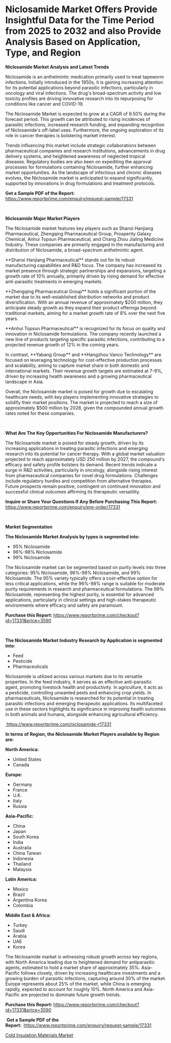 <p><h1>Niclosamide Market Offers Provide Insightful Data for the Time Period from 2025 to 2032 and also Provide Analysis Based on Application, Type, and Region</h1></p><p><strong>Niclosamide Market Analysis and Latest Trends</strong></p>
<p><p>Niclosamide is an anthelmintic medication primarily used to treat tapeworm infections. Initially introduced in the 1950s, it is gaining increasing attention for its potential applications beyond parasitic infections, particularly in oncology and viral infections. The drug's broad-spectrum activity and low toxicity profiles are driving innovative research into its repurposing for conditions like cancer and COVID-19.</p><p>The Niclosamide Market is expected to grow at a CAGR of 9.50% during the forecast period. This growth can be attributed to rising incidences of parasitic infections, increased research funding, and expanding recognition of Niclosamide's off-label uses. Furthermore, the ongoing exploration of its role in cancer therapies is bolstering market interest.</p><p>Trends influencing this market include strategic collaborations between pharmaceutical companies and research institutions, advancements in drug delivery systems, and heightened awareness of neglected tropical diseases. Regulatory bodies are also keen on expediting the approval processes for formulations containing Niclosamide, further enhancing market opportunities. As the landscape of infectious and chronic diseases evolves, the Niclosamide market is anticipated to expand significantly, supported by innovations in drug formulations and treatment protocols.</p></p>
<p><strong>Get a Sample PDF of the Report:&nbsp;</strong> <a href="https://www.reportprime.com/enquiry/request-sample/17331?utm_campaign=3017&utm_medium=2&utm_source=Github&utm_content=ia&utm_term=18032025&utm_id=niclosamide">https://www.reportprime.com/enquiry/request-sample/17331</a></p>
<p>&nbsp;</p>
<p><strong>Niclosamide Major Market Players</strong></p>
<p><p>The Niclosamide market features key players such as Shanxi Hanjiang Pharmaceutical, Zhengqing Pharmaceutical Group, Prosperity Galaxy Chemical, Anhui Topsun Pharmaceutical, and Chang Zhou Jialing Medicine Industry. These companies are primarily engaged in the manufacturing and distribution of Niclosamide, a broad-spectrum anthelmintic agent.</p><p>**Shanxi Hanjiang Pharmaceutical** stands out for its robust manufacturing capabilities and R&D focus. The company has increased its market presence through strategic partnerships and expansions, targeting a growth rate of 10% annually, primarily driven by rising demand for effective anti-parasitic treatments in emerging markets.</p><p>**Zhengqing Pharmaceutical Group** holds a significant portion of the market due to its well-established distribution networks and product diversification. With an annual revenue of approximately $200 million, they anticipate steady growth as they expand their product offerings beyond traditional markets, aiming for a market growth rate of 8% over the next five years.</p><p>**Anhui Topsun Pharmaceutical** is recognized for its focus on quality and innovation in Niclosamide formulations. The company recently launched a new line of products targeting specific parasitic infections, contributing to a projected revenue growth of 12% in the coming years. </p><p>In contrast, **Yabang Group** and **Hangzhou Vanco Technology** are focused on leveraging technology for cost-effective production processes and scalability, aiming to capture market share in both domestic and international markets. Their revenue growth targets are estimated at 7-9%, driven by increasing health awareness and a growing pharmaceutical landscape in Asia.</p><p>Overall, the Niclosamide market is poised for growth due to escalating healthcare needs, with key players implementing innovative strategies to solidify their market positions. The market is projected to reach a size of approximately $500 million by 2028, given the compounded annual growth rates noted for these companies.</p></p>
<p>&nbsp;</p>
<p><strong>What Are The Key Opportunities For Niclosamide Manufacturers?</strong></p>
<p><p>The Niclosamide market is poised for steady growth, driven by its increasing applications in treating parasitic infections and emerging research into its potential for cancer therapy. With a global market valuation projected to reach approximately USD 250 million by 2027, the compound's efficacy and safety profile bolsters its demand. Recent trends indicate a surge in R&D activities, particularly in oncology, alongside rising interest from pharmaceutical companies for novel drug formulations. Challenges include regulatory hurdles and competition from alternative therapies. Future prospects remain positive, contingent on continued innovation and successful clinical outcomes affirming its therapeutic versatility.</p></p>
<p><strong>Inquire or Share Your Questions If Any Before Purchasing This Report:</strong> <a href="https://www.reportprime.com/enquiry/pre-order/17331?utm_campaign=3017&utm_medium=2&utm_source=Github&utm_content=ia&utm_term=18032025&utm_id=niclosamide">https://www.reportprime.com/enquiry/pre-order/17331</a></p>
<p>&nbsp;</p>
<p><strong>Market Segmentation</strong></p>
<p><strong>The Niclosamide Market Analysis by types is segmented into:</strong></p>
<p><ul><li>95% Niclosamide</li><li>96%-98% Niclosamide</li><li>99% Niclosamide</li></ul></p>
<p><p>The Niclosamide market can be segmented based on purity levels into three categories: 95% Niclosamide, 96%-98% Niclosamide, and 99% Niclosamide. The 95% variety typically offers a cost-effective option for less critical applications, while the 96%-98% range is suitable for moderate purity requirements in research and pharmaceutical formulations. The 99% Niclosamide, representing the highest purity, is essential for advanced applications, particularly in clinical settings and high-stakes therapeutic environments where efficacy and safety are paramount.</p></p>
<p><strong>Purchase this Report:&nbsp;</strong><a href="https://www.reportprime.com/checkout?id=17331&price=3590&utm_campaign=3017&utm_medium=2&utm_source=Github&utm_content=ia&utm_term=18032025&utm_id=niclosamide">https://www.reportprime.com/checkout?id=17331&price=3590</a></p>
<p>&nbsp;</p>
<p><strong>The Niclosamide Market Industry Research by Application is segmented into:</strong></p>
<p><ul><li>Feed</li><li>Pesticide</li><li>Pharmaceuticals</li></ul></p>
<p><p>Niclosamide is utilized across various markets due to its versatile properties. In the feed industry, it serves as an effective anti-parasitic agent, promoting livestock health and productivity. In agriculture, it acts as a pesticide, controlling unwanted pests and enhancing crop yields. In pharmaceuticals, Niclosamide is researched for its potential in treating parasitic infections and emerging therapeutic applications. Its multifaceted use in these sectors highlights its significance in improving health outcomes in both animals and humans, alongside enhancing agricultural efficiency.</p></p>
<p><a href="https://www.reportprime.com/niclosamide-r17331?utm_campaign=3017&utm_medium=2&utm_source=Github&utm_content=ia&utm_term=18032025&utm_id=niclosamide">&nbsp;https://www.reportprime.com/niclosamide-r17331</a></p>
<p><strong>In terms of Region, the Niclosamide Market Players available by Region are:</strong></p>
<p>
    <p> <strong> North America: </strong>
        <ul>
            <li>United States</li>
            <li>Canada</li>
        </ul>
        </p> 
    <p> <strong> Europe: </strong>
        <ul>
            <li>Germany</li>
            <li>France</li>
            <li>U.K.</li>
            <li>Italy</li>
            <li>Russia</li>
        </ul>
        </p> 
    <p> <strong> Asia-Pacific: </strong>
        <ul>
            <li>China</li>
            <li>Japan</li>
            <li>South Korea</li>
            <li>India</li>
            <li>Australia</li>
            <li>China Taiwan</li>
            <li>Indonesia</li>
            <li>Thailand</li>
            <li>Malaysia</li>
        </ul>
        </p> 
    <p> <strong> Latin America: </strong>
        <ul>
            <li>Mexico</li>
            <li>Brazil</li>
            <li>Argentina Korea</li>
            <li>Colombia</li>
        </ul>
        </p> 
    <p> <strong> Middle East & Africa: </strong>
        <ul>
            <li>Turkey</li>
            <li>Saudi</li>
            <li>Arabia</li>
            <li>UAE</li>
            <li>Korea</li>
        </ul>
    </p>
    </p>
<p><p>The Niclosamide market is witnessing robust growth across key regions, with North America leading due to heightened demand for antiparasitic agents, estimated to hold a market share of approximately 35%. Asia-Pacific follows closely, driven by increasing healthcare investments and a growing burden of parasitic infections, capturing around 30% of the market. Europe represents about 25% of the market, while China is emerging rapidly, expected to account for roughly 10%. North America and Asia-Pacific are projected to dominate future growth trends.</p></p>
<p><strong>Purchase this Report: </strong><a href="https://www.reportprime.com/checkout?id=17331&price=3590&utm_campaign=3017&utm_medium=2&utm_source=Github&utm_content=ia&utm_term=18032025&utm_id=niclosamide">https://www.reportprime.com/checkout?id=17331&price=3590</a></p>
<p>&nbsp;<strong>Get a Sample PDF of the Report:&nbsp;&nbsp;</strong><a href="https://www.reportprime.com/enquiry/request-sample/17331?utm_campaign=3017&utm_medium=2&utm_source=Github&utm_content=ia&utm_term=18032025&utm_id=niclosamide">https://www.reportprime.com/enquiry/request-sample/17331</a></p>
<p><strong></strong></p>
<p><p><a href="https://github.com/sadimsamid/Market-Research-Report-List-1/blob/main/cold-insulation-materials-market.md?utm_campaign=3017&utm_medium=2&utm_source=Github&utm_content=ia&utm_term=18032025&utm_id=niclosamide">Cold Insulation Materials Market</a></p></p>